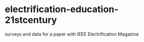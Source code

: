 # electrification-education-21stcentury
surveys and data for a paper with IEEE Electrification Magazine
